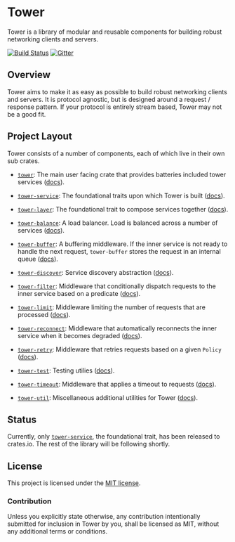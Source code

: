# Tower

Tower is a library of modular and reusable components for building robust
networking clients and servers.

[![Build Status][azure-badge]][azure-url]
[![Gitter][gitter-badge]][gitter-url]

[azure-badge]: https://dev.azure.com/tower-rs/Tower/_apis/build/status/tower-rs.tower?branchName=master
[azure-url]: https://dev.azure.com/tower-rs/Tower/_build/latest?definitionId=1&branchName=master
[gitter-badge]: https://badges.gitter.im/tower-rs/tower.svg
[gitter-url]: https://gitter.im/tower-rs/tower

## Overview

Tower aims to make it as easy as possible to build robust networking clients and
servers. It is protocol agnostic, but is designed around a request / response
pattern. If your protocol is entirely stream based, Tower may not be a good fit.

## Project Layout

Tower consists of a number of components, each of which live in their own sub
crates.

* [`tower`]: The main user facing crate that provides batteries included tower services ([docs][t-docs]).

* [`tower-service`]: The foundational traits upon which Tower is built
  ([docs][ts-docs]).

* [`tower-layer`]: The foundational trait to compose services together
  ([docs][tl-docs]).

* [`tower-balance`]: A load balancer. Load is balanced across a number of
  services ([docs][tb-docs]).

* [`tower-buffer`]: A buffering middleware. If the inner service is not ready to
  handle the next request, `tower-buffer` stores the request in an internal
  queue ([docs][tbuf-docs]).

* [`tower-discover`]: Service discovery abstraction ([docs][td-docs]).

* [`tower-filter`]: Middleware that conditionally dispatch requests to the inner
  service based on a predicate ([docs][tf-docs]).

* [`tower-limit`]: Middleware limiting the number of requests that are
  processed ([docs][tlim-docs]).

* [`tower-reconnect`]: Middleware that automatically reconnects the inner
  service when it becomes degraded ([docs][tre-docs]).

* [`tower-retry`]: Middleware that retries requests based on a given `Policy`
  ([docs][tretry-docs]).

* [`tower-test`]: Testing utilies ([docs][ttst-docs]).

* [`tower-timeout`]: Middleware that applies a timeout to requests
  ([docs][tt-docs]).

* [`tower-util`]: Miscellaneous additional utilities for Tower
  ([docs][tu-docs]).

## Status

Currently, only [`tower-service`], the foundational trait, has been released to
crates.io. The rest of the library will be following shortly.

## License

This project is licensed under the [MIT license](LICENSE).

### Contribution

Unless you explicitly state otherwise, any contribution intentionally submitted
for inclusion in Tower by you, shall be licensed as MIT, without any additional
terms or conditions.

[`tower`]: tower
[t-docs]: https://docs.rs/tower/
[`tower-service`]: tower-service
[ts-docs]: https://docs.rs/tower-service/
[`tower-layer`]: tower-layer
[tl-docs]: https://docs.rs/tower-layer/
[`tower-balance`]: tower-balance
[tb-docs]: https://docs.rs/tower-balance/
[`tower-buffer`]: tower-buffer
[tbuf-docs]: https://docs.rs/tower-buffer/
[`tower-discover`]: tower-discover
[td-docs]: https://docs.rs/tower-discover/
[`tower-filter`]: tower-filter
[tf-docs]: https://docs.rs/tower-filter/
[`tower-limit`]: tower-limit
[tlim-docs]: https://docs.rs/tower-limit/
[`tower-reconnect`]: tower-reconnect
[tre-docs]: https://docs.rs/tower-reconnect/
[`tower-retry`]: tower-retry
[tretry-docs]: https://docs.rs/tower-retry/
[`tower-timeout`]: tower-timeout
[tt-docs]: https://docs.rs/tower-timeout/
[`tower-test`]: tower-test
[ttst-docs]: https://docs.rs/tower-test/
[`tower-util`]: tower-util
[tu-docs]: https://docs.rs/tower-util/
